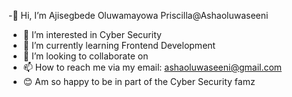 -👋 Hi, I’m Ajisegbede Oluwamayowa Priscilla@Ashaoluwaseeni
- 👀 I’m interested in Cyber Security
- 🌱 I’m currently learning Frontend Development
- 💞️ I’m looking to collaborate on 
- 📫 How to reach me via my email: ashaoluwaseeni@gmail.com
- 😊 Am so happy to be in part of the Cyber Security famz
<!---
Ashaoluwaseeni/Ashaoluwaseeni is a ✨ special ✨ repository because its `README.md` (this file) appears on your GitHub profile.
You can click the Preview link to take a look at your changes.
--->
